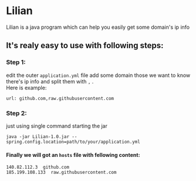 # Lilian
Lilian is a java program which can help you easily get some domain's ip info

## It's realy easy to use with following steps:

### Step 1:
edit the outer ` application.yml ` file add some domain those we want to know there's ip info and split them with ` , ` .  
Here is example:  
```
url: github.com,raw.githubusercontent.com 
```

### Step 2:
just using single command starting the jar  
```
java -jar Lilian-1.0.jar --spring.config.location=path/to/your/application.yml 
```  
#### Finally we will got an ` hosts ` file with fellowing content:  
``` 
140.82.112.3  github.com  
185.199.108.133  raw.githubusercontent.com 
```
